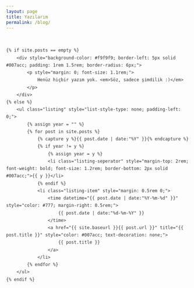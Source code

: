 ```yaml
---
layout: page
title: Yazılarım
permalink: /blog/
---
```


<div style="max-width: 800px; margin: 0 auto; font-family: 'Segoe UI', Tahoma, Geneva, Verdana, sans-serif; line-height: 1.7; color: #333; padding: 1rem 0;">

    {% if site.posts == empty %}
        <div style="background-color: #f9f9f9; border-left: 5px solid #007acc; padding: 1rem 1.5rem; border-radius: 6px;">
            <p style="margin: 0; font-size: 1.1rem;">
                Henüz hiçbir yazım yok. <em>Söz, sadece şimdilik :)</em>
            </p>
        </div>
    {% else %}
        <ul class="listing" style="list-style-type: none; padding-left: 0;">
            {% assign year = "" %}
            {% for post in site.posts %}
                {% capture y %}{{ post.date | date:"%Y" }}{% endcapture %}
                {% if year != y %}
                    {% assign year = y %}
                    <li class="listing-seperator" style="margin-top: 2rem; font-weight: bold; font-size: 1.2rem; border-bottom: 2px solid #007acc;">{{ y }}</li>
                {% endif %}
                <li class="listing-item" style="margin: 0.5rem 0;">
                    <time datetime="{{ post.date | date:"%Y-%m-%d" }}" style="color: #777; margin-right: 0.5rem;">
                        {{ post.date | date:"%d-%m-%Y" }}
                    </time>
                    <a href="{{ site.baseurl }}{{ post.url }}" title="{{ post.title }}" style="color: #007acc; text-decoration: none;">
                        {{ post.title }}
                    </a>
                </li>
            {% endfor %}
        </ul>
    {% endif %}

</div>
